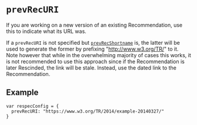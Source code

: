 # `prevRecURI`

If you are working on a new version of an existing Recommendation, use this to indicate what its URL was.

If a `prevRecURI` is not specified but [`prevRecShortname`](prevRecShortname) is, the latter will be used to generate the former by prefixing "http://www.w3.org/TR/" to it. Note however that while in the overwhelming majority of cases this works, it is not recommended to use this approach since if the Recommendation is later Rescinded, the link will be stale. Instead, use the dated link to the Recommendation. 

## Example

```JS
var respecConfig = {
  prevRecURI: "https://www.w3.org/TR/2014/example-20140327/"
}
```

